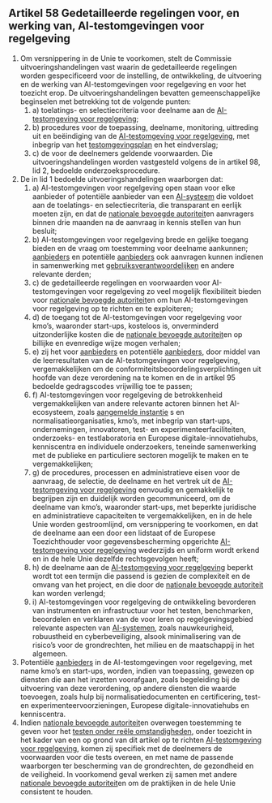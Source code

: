 ## Artikel 58 Gedetailleerde regelingen voor, en werking van, AI-testomgevingen voor regelgeving

1. Om versnippering in de Unie te voorkomen, stelt de Commissie uitvoeringshandelingen vast waarin de gedetailleerde regelingen worden gespecificeerd voor de instelling, de ontwikkeling, de uitvoering en de werking van AI-testomgevingen voor regelgeving en voor het toezicht erop. De uitvoeringshandelingen bevatten gemeenschappelijke beginselen met betrekking tot de volgende punten:
	1. a) toelatings- en selectiecriteria voor deelname aan de [AI-testomgeving voor regelgeving](a3.md#^sandbox);
	2. b) procedures voor de toepassing, deelname, monitoring, uittreding uit en beëindiging van de [AI-testomgeving voor regelgeving](a3.md#^sandbox), met inbegrip van het [testomgevingsplan](a3.md#^testoplan) en het eindverslag;
	3. c) de voor de deelnemers geldende voorwaarden.
   Die uitvoeringshandelingen worden vastgesteld volgens de in artikel 98, lid 2, bedoelde onderzoeksprocedure.
2. De in lid 1 bedoelde uitvoeringshandelingen waarborgen dat:
	1. a) AI-testomgevingen voor regelgeving open staan voor elke aanbieder of potentiële aanbieder van een [AI-systeem](a3.md#^ai-systeem) die voldoet aan de toelatings- en selectiecriteria, die transparant en eerlijk moeten zijn, en dat de [nationale bevoegde autoriteit](a3.md#^natbau)en aanvragers binnen drie maanden na de aanvraag in kennis stellen van hun besluit;
	2. b) AI-testomgevingen voor regelgeving brede en gelijke toegang bieden en de vraag om toestemming voor deelname aankunnen; [aanbieders](a3.md#^aanbieder) en potentiële [aanbieders](a3.md#^aanbieder) ook aanvragen kunnen indienen in samenwerking met [gebruiksverantwoordelijken](a3.md#^gebruiksverantwoordelijke) en andere relevante derden;
	3. c) de gedetailleerde regelingen en voorwaarden voor AI-testomgevingen voor regelgeving zo veel mogelijk flexibiliteit bieden voor [nationale bevoegde autoriteit](a3.md#^natbau)en om hun AI-testomgevingen voor regelgeving op te richten en te exploiteren;
	4. d) de toegang tot de AI-testomgevingen voor regelgeving voor kmo’s, waaronder start-ups, kosteloos is, onverminderd uitzonderlijke kosten die de [nationale bevoegde autoriteit](a3.md#^natbau)en op billijke en evenredige wijze mogen verhalen;
	5. e) zij het voor [aanbieders](a3.md#^aanbieder) en potentiële [aanbieders](a3.md#^aanbieder), door middel van de leerresultaten van de AI-testomgevingen voor regelgeving, vergemakkelijken om de conformiteitsbeoordelingsverplichtingen uit hoofde van deze verordening na te komen en de in artikel 95 bedoelde gedragscodes vrijwillig toe te passen;
	6. f) AI-testomgevingen voor regelgeving de betrokkenheid vergemakkelijken van andere relevante actoren binnen het AI-ecosysteem, zoals [aangemelde instantie](a3.md#^aanins) s en normalisatieorganisaties, kmo’s, met inbegrip van start-ups, ondernemingen, innovatoren, test- en experimenteerfaciliteiten, onderzoeks- en testlaboratoria en Europese digitale-innovatiehubs, kenniscentra en individuele onderzoekers, teneinde samenwerking met de publieke en particuliere sectoren mogelijk te maken en te vergemakkelijken;
	7. g) de procedures, processen en administratieve eisen voor de aanvraag, de selectie, de deelname en het vertrek uit de [AI-testomgeving voor regelgeving](a3.md#^sandbox) eenvoudig en gemakkelijk te begrijpen zijn en duidelijk worden gecommuniceerd, om de deelname van kmo’s, waaronder start-ups, met beperkte juridische en administratieve capaciteiten te vergemakkelijken, en in de hele Unie worden gestroomlijnd, om versnippering te voorkomen, en dat de deelname aan een door een lidstaat of de Europese Toezichthouder voor gegevensbescherming opgerichte [AI-testomgeving voor regelgeving](a3.md#^sandbox) wederzijds en uniform wordt erkend en in de hele Unie dezelfde rechtsgevolgen heeft;
	8. h) de deelname aan de [AI-testomgeving voor regelgeving](a3.md#^sandbox) beperkt wordt tot een termijn die passend is gezien de complexiteit en de omvang van het project, en die door de [nationale bevoegde autoriteit](a3.md#^natbau) kan worden verlengd;
	9. i) AI-testomgevingen voor regelgeving de ontwikkeling bevorderen van instrumenten en infrastructuur voor het testen, benchmarken, beoordelen en verklaren van de voor leren op regelgevingsgebied relevante aspecten van [AI-systemen](a3.md#^ai-systeem), zoals nauwkeurigheid, robuustheid en cyberbeveiliging, alsook minimalisering van de risico’s voor de grondrechten, het milieu en de maatschappij in het algemeen.
3. Potentiële [aanbieders](a3.md#^aanbieder) in de AI-testomgevingen voor regelgeving, met name kmo’s en start-ups, worden, indien van toepassing, gewezen op diensten die aan het inzetten voorafgaan, zoals begeleiding bij de uitvoering van deze verordening, op andere diensten die waarde toevoegen, zoals hulp bij normalisatiedocumenten en certificering, test- en experimenteervoorzieningen, Europese digitale-innovatiehubs en kenniscentra.
4. Indien [nationale bevoegde autoriteit](a3.md#^natbau)en overwegen toestemming te geven voor het [testen onder reële omstandigheden](a3.md#^testreel), onder toezicht in het kader van een op grond van dit artikel op te richten [AI-testomgeving voor regelgeving](a3.md#^sandbox), komen zij specifiek met de deelnemers de voorwaarden voor die tests overeen, en met name de passende waarborgen ter bescherming van de grondrechten, de gezondheid en de veiligheid. In voorkomend geval werken zij samen met andere [nationale bevoegde autoriteit](a3.md#^natbau)en om de praktijken in de hele Unie consistent te houden.